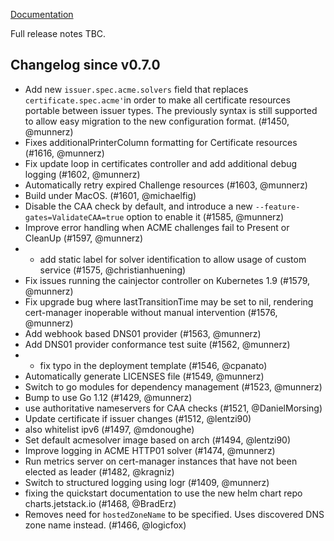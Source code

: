 [Documentation](https://docs.cert-manager.io/en/release-0.8/)

Full release notes TBC.

## Changelog since v0.7.0

* Add new `issuer.spec.acme.solvers` field that replaces `certificate.spec.acme'`in order to make all certificate resources portable between issuer types. The previously syntax is still supported to allow easy migration to the new configuration format. (#1450, @munnerz)
* Fixes additionalPrinterColumn formatting for Certificate resources (#1616, @munnerz)
* Fix update loop in certificates controller and add additional debug logging  (#1602, @munnerz)
* Automatically retry expired Challenge resources (#1603, @munnerz)
* Build under MacOS. (#1601, @michaelfig)
* Disable the CAA check by default, and introduce a new `--feature-gates=ValidateCAA=true` option to enable it (#1585, @munnerz)
* Improve error handling when ACME challenges fail to Present or CleanUp (#1597, @munnerz)
* - add static label for solver identification to allow usage of custom service (#1575, @christianhuening)
* Fix issues running the cainjector controller on Kubernetes 1.9 (#1579, @munnerz)
* Fix upgrade bug where lastTransitionTime may be set to nil, rendering cert-manager inoperable without manual intervention (#1576, @munnerz)
* Add webhook based DNS01 provider (#1563, @munnerz)
* Add DNS01 provider conformance test suite (#1562, @munnerz)
* - fix typo in the deployment template (#1546, @cpanato)
* Automatically generate LICENSES file (#1549, @munnerz)
* Switch to go modules for dependency management (#1523, @munnerz)
* Bump to use Go 1.12 (#1429, @munnerz)
* use authoritative nameservers for CAA checks (#1521, @DanielMorsing)
* Update certificate if issuer changes (#1512, @lentzi90)
* also whitelist ipv6 (#1497, @mdonoughe)
* Set default acmesolver image based on arch (#1494, @lentzi90)
* Improve logging in ACME HTTP01 solver (#1474, @munnerz)
* Run metrics server on cert-manager instances that have not been elected as leader (#1482, @kragniz)
* Switch to structured logging using logr (#1409, @munnerz)
* fixing the quickstart documentation to use the new helm chart repo charts.jetstack.io (#1468, @BradErz)
* Removes need for `hostedZoneName` to be specified. Uses discovered DNS zone name instead. (#1466, @logicfox)
